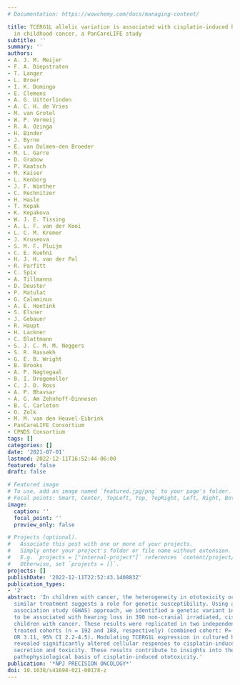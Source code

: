 ```yaml
---
# Documentation: https://wowchemy.com/docs/managing-content/

title: TCERG1L allelic variation is associated with cisplatin-induced hearing loss
  in childhood cancer, a PanCareLIFE study
subtitle: ''
summary: ''
authors:
- A. J. M. Meijer
- F. A. Diepstraten
- T. Langer
- L. Broer
- I. K. Domingo
- E. Clemens
- A. G. Uitterlinden
- A. C. H. de Vries
- M. van Grotel
- W. P. Vermeij
- R. A. Ozinga
- H. Binder
- J. Byrne
- E. van Dulmen-den Broeder
- M. L. Garre
- D. Grabow
- P. Kaatsch
- M. Kaiser
- L. Kenborg
- J. F. Winther
- C. Rechnitzer
- H. Hasle
- T. Kepak
- K. Kepakova
- W. J. E. Tissing
- A. L. F. van der Kooi
- L. C. M. Kremer
- J. Kruseova
- S. M. F. Pluijm
- C. E. Kuehni
- H. J. H. van der Pal
- R. Parfitt
- C. Spix
- A. Tillmanns
- D. Deuster
- P. Matulat
- G. Calaminus
- A. E. Hoetink
- S. Elsner
- J. Gebauer
- R. Haupt
- H. Lackner
- C. Blattmann
- S. J. C. M. M. Neggers
- S. R. Rassekh
- G. E. B. Wright
- B. Brooks
- A. P. Nagtegaal
- B. I. Drogemoller
- C. J. D. Ross
- A. P. Bhavsar
- A. G. Am Zehnhoff-Dinnesen
- B. C. Carleton
- O. Zolk
- M. M. van den Heuvel-Eibrink
- PanCareLIFE Consortium
- CPNDS Consortium
tags: []
categories: []
date: '2021-07-01'
lastmod: 2022-12-11T16:52:44-06:00
featured: false
draft: false

# Featured image
# To use, add an image named `featured.jpg/png` to your page's folder.
# Focal points: Smart, Center, TopLeft, Top, TopRight, Left, Right, BottomLeft, Bottom, BottomRight.
image:
  caption: ''
  focal_point: ''
  preview_only: false

# Projects (optional).
#   Associate this post with one or more of your projects.
#   Simply enter your project's folder or file name without extension.
#   E.g. `projects = ["internal-project"]` references `content/project/deep-learning/index.md`.
#   Otherwise, set `projects = []`.
projects: []
publishDate: '2022-12-11T22:52:43.140883Z'
publication_types:
- '2'
abstract: 'In children with cancer, the heterogeneity in ototoxicity occurrence after
  similar treatment suggests a role for genetic susceptibility. Using a genome-wide
  association study (GWAS) approach, we identified a genetic variant in TCERG1L (rs893507)
  to be associated with hearing loss in 390 non-cranial irradiated, cisplatin-treated
  children with cancer. These results were replicated in two independent, similarly
  treated cohorts (n = 192 and 188, respectively) (combined cohort: P= 5.3 x 10(-10),
  OR 3.11, 95% CI 2.2-4.5). Modulating TCERG1L expression in cultured human cells
  revealed significantly altered cellular responses to cisplatin-induced cytokine
  secretion and toxicity. These results contribute to insights into the genetic and
  pathophysiological basis of cisplatin-induced ototoxicity.'
publication: '*NPJ PRECISION ONCOLOGY*'
doi: 10.1038/s41698-021-00178-z
---
```

